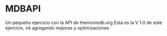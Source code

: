 # MDBAPI
Un pequeño ejercicio con la API de themoviedb.org 
Esta es la V 1.0 de este ejercicio, iré agregando mejoras y optimizaciones
